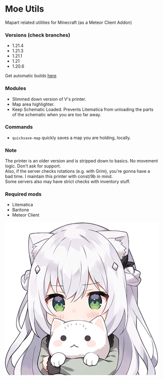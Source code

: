 # Moe Utils
Mapart related utilities for Minecraft (as a Meteor Client Addon)

### Versions (check branches)
- 1.21.4
- 1.21.3
- 1.21.1
- 1.21
- 1.20.6

Get automatic builds [here](https://github.com/Kyuunex/moe-utils/releases)

### Modules
+ Slimmed down version of V's printer.
+ Map area highlighter. 
+ Keep Schematic Loaded. Prevents Litematica from unloading the parts of the schematic when you are too far away.

### Commands
+ `quicksave-map` quickly saves a map you are holding, locally.

### Note
The printer is an older version and is stripped down to basics. No movement logic. Don't ask for support.  
Also, if the server checks rotations (e.g. with Grim), you're gonna have a bad time. 
I maintain this printer with const/9b in mind.  
Some servers also may have strict checks with inventory stuff.

### Required mods
+ Litematica
+ Baritone
+ Meteor Client

![moe](src/main/resources/assets/moe-utils/icon.png)

